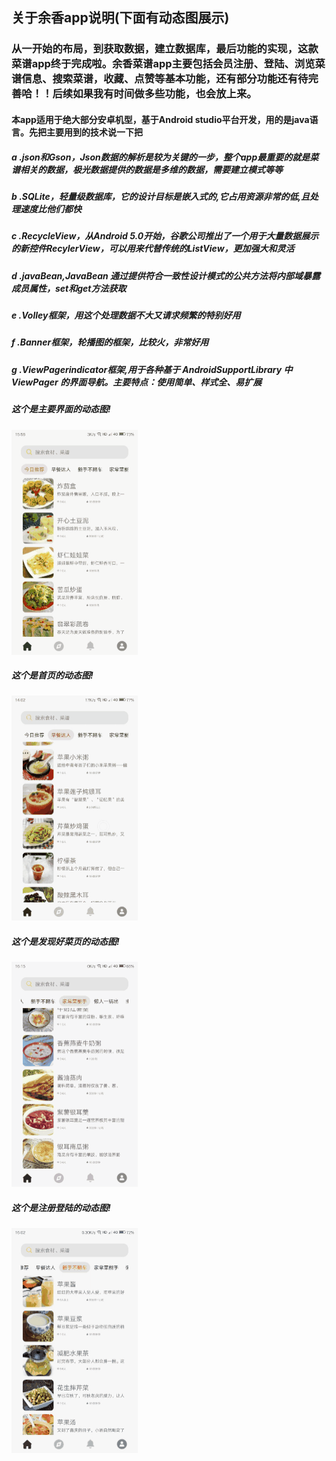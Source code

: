 ## 关于余香app说明(下面有动态图展示)       
### 从一开始的布局，到获取数据，建立数据库，最后功能的实现，这款菜谱app终于完成啦。余香菜谱app主要包括会员注册、登陆、浏览菜谱信息、搜索菜谱，收藏、点赞等基本功能，还有部分功能还有待完善哈！！后续如果我有时间做多些功能，也会放上来。     
#### 本app适用于绝大部分安卓机型，基于Android studio平台开发，用的是java语言。先把主要用到的技术说一下把
##### a .json和Gson，Json数据的解析是较为关键的一步，整个app最重要的就是菜谱相关的数据，极光数据提供的数据是多维的数据，需要建立模式等等      
##### b .SQLite，轻量级数据库，它的设计目标是嵌入式的,它占用资源非常的低,且处理速度比他们都快   
##### c .RecycleView，从Android 5.0开始，谷歌公司推出了一个用于大量数据展示的新控件RecylerView，可以用来代替传统的ListView，更加强大和灵活        
##### d .javaBean,JavaBean 通过提供符合一致性设计模式的公共方法将内部域暴露成员属性，set和get方法获取    
##### e .Volley框架，用这个处理数据不大又请求频繁的特别好用  
##### f .Banner框架，轮播图的框架，比较火，非常好用    
##### g .ViewPagerindicator框架,用于各种基于 AndroidSupportLibrary 中 ViewPager 的界面导航。主要特点：使用简单、样式全、易扩展  
##### 这个是主要界面的动态图!    
![Image text](https://raw.githubusercontent.com/lemonleeboss/YuXiang/master/app/src/main/res/mipmap-mdpi/git_b.gif)      
##### 这个是首页的动态图!    
![Image text](https://raw.githubusercontent.com/lemonleeboss/YuXiang/master/app/src/main/res/mipmap-mdpi/git_d.gif)       
##### 这个是发现好菜页的动态图!   
![Image text](https://raw.githubusercontent.com/lemonleeboss/YuXiang/master/app/src/main/res/mipmap-mdpi/git_c.gif)        
##### 这个是注册登陆的动态图!    
![Image text](https://raw.githubusercontent.com/lemonleeboss/YuXiang/master/app/src/main/res/mipmap-mdpi/git_a.gif)    
    
 
